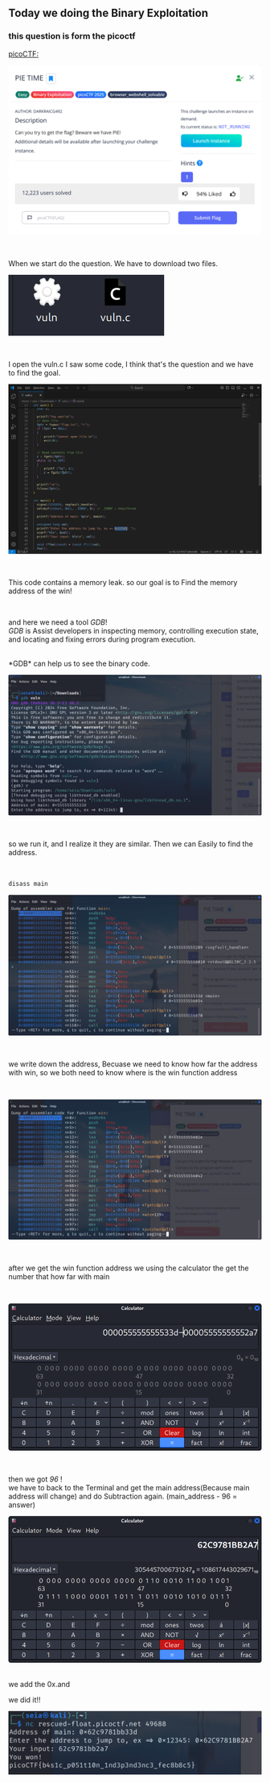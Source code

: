 ## Today we doing the Binary Exploitation
### this question is form the picoctf

[picoCTF:](https://play.picoctf.org/practice)

![question](pic/pie.png)

<br>

When we start do the question. We have to download two files.
<br>

![question](pic/dowloadPic.png)

<br>

I open the vuln.c I saw some code, I think that's the question and we have to find the goal.
<br>

![goal](pic/theGoal.png)

<br>

This code contains a memory leak. so our goal is to Find the memory address of the win!

<br>

and here we need a tool *GDB*!<br>
*GDB* is Assist developers in inspecting memory, controlling execution state, and locating and fixing errors during program execution.

<br>
*GDB* can help us to see the binary code.

<br>

![rungdb](pic/runGDB.png)

<br>

so we run it, and I realize it they are similar. Then we can Easily to find the address.

<br>

```bash
disass main

```

![main address](pic/mainAddress.png)

<br>

we write down the address, Becuase we need to know how far the address with win, so we both need to know where is the win function address

<br>

![winaddress](pic/winAddress.png)

<br>

after we get the win function address we using the calculator the get the number that how far with main

<br>

![cal](pic/put_cal.png)

<br>

then we got *96* !
<br>
we have to back to the Terminal and get the main address(Because main address will change) and do Subtraction again. (main_address - 96 = answer)
<br>

![getanswer](pic/1.png)

<br>
we add the 0x.and<br>

we did it!!

![get flag](pic/get_flag.png)


